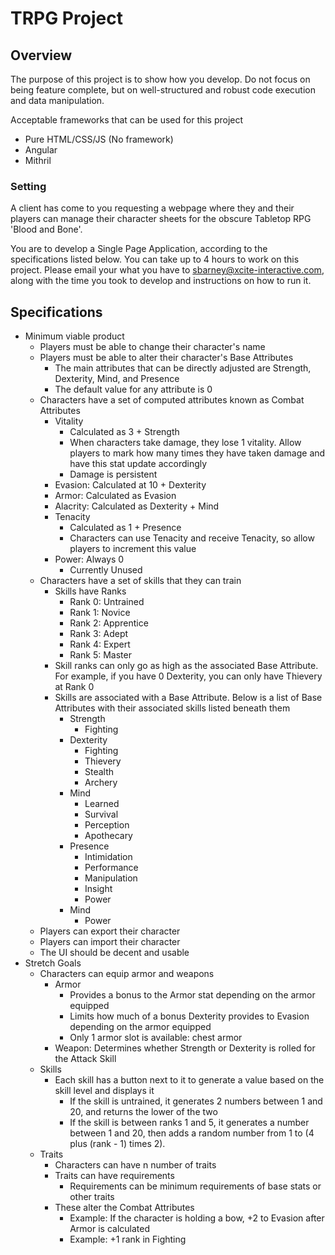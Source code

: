 # TRPG Project
## Overview
The purpose of this project is to show how you develop. Do not focus on being feature complete, but on well-structured and robust code execution and data manipulation.

Acceptable frameworks that can be used for this project
- Pure HTML/CSS/JS (No framework)
- Angular
- Mithril

### Setting
A client has come to you requesting a webpage where they and their players can manage their character sheets for the obscure Tabletop RPG 'Blood and Bone'.

You are to develop a Single Page Application, according to the specifications listed below. You can take up to 4 hours to work on this project. Please email your what you have to sbarney@xcite-interactive.com, along with the time you took to develop and instructions on how to run it.

## Specifications

 - Minimum viable product
	 - Players must be able to change their character's name
	 - Players must be able to alter their character's Base Attributes
		 - The main attributes that can be directly adjusted are Strength, Dexterity, Mind, and Presence
		 - The default value for any attribute is 0
	 - Characters have a set of computed attributes known as Combat Attributes
		 - Vitality
			 - Calculated as 3 + Strength
			 - When characters take damage, they lose 1 vitality. Allow players to mark how many times they have taken damage and have this stat update accordingly
			 - Damage is persistent
		 - Evasion: Calculated at 10 + Dexterity
		 - Armor: Calculated as Evasion
		 - Alacrity: Calculated as Dexterity + Mind
		 - Tenacity
			 - Calculated as 1 + Presence
			 - Characters can use Tenacity and receive Tenacity, so allow players to increment this value
		 - Power: Always 0
			 - Currently Unused
	 - Characters have a set of skills that they can train
		 - Skills have Ranks
			 - Rank 0: Untrained
			 - Rank 1: Novice
			 - Rank 2: Apprentice
			 - Rank 3: Adept
			 - Rank 4: Expert
			 - Rank 5: Master
		 - Skill ranks can only go as high as the associated Base Attribute. For example, if you have 0 Dexterity, you can only have Thievery at Rank 0
		 - Skills are associated with a Base Attribute. Below is a list of Base Attributes with their associated skills listed beneath them
			 - Strength
				 - Fighting
			 - Dexterity
				 - Fighting
				 - Thievery
				 - Stealth
				 - Archery
			 - Mind
				 - Learned
				 - Survival
				 - Perception
				 - Apothecary
			 - Presence
				 - Intimidation
				 - Performance
				 - Manipulation
				 - Insight
				 - Power
			 - Mind
				 - Power
	 - Players can export their character
	 - Players can import their character
	 - The UI should be decent and usable
 - Stretch Goals
	 - Characters can equip armor and weapons
		 - Armor
			 - Provides a bonus to the Armor stat depending on the armor equipped
			 - Limits how much of a bonus Dexterity provides to Evasion depending on the armor equipped
			 - Only 1 armor slot is available: chest armor
		 - Weapon: Determines whether Strength or Dexterity is rolled for the Attack Skill
	 - Skills
		 - Each skill has a button next to it to generate a value based on the skill level and displays it
			 - If the skill is untrained, it generates 2 numbers between 1 and 20, and returns the lower of the two
			 - If the skill is between ranks 1 and 5, it generates a number between 1 and 20, then adds a random number from 1 to (4 plus (rank - 1) times 2).
	 - Traits
		 - Characters can have n number of traits
		 - Traits can have requirements
			 - Requirements can be minimum requirements of base stats or other traits
		 - These alter the Combat Attributes
			 - Example: If the character is holding a bow, +2 to Evasion after Armor is calculated
			 - Example: +1 rank in Fighting
